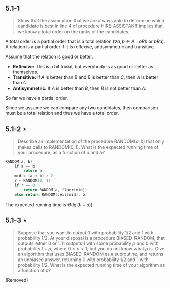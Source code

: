 ## 5.1-1

> Show that the assumption that we are always able to determine which candidate is best in line 4 of procedure $\text{HIRE-ASSISTANT}$ implies that we know a total order on the ranks of the candidates.

A total order is a partial order that is a total relation $(\forall a, b \in A:aRb \text{ or } bRa)$.
A relation is a partial order if it is reflexive, antisymmetric and transitive.

Assume that the relation is good or better.

- **Reflexive:** This is a bit trivial, but everybody is as good or better as themselves.
- **Transitive:** If $A$ is better than $B$ and $B$ is better than $C$, then $A$ is better than $C$.
- **Antisymmetric:** If $A$ is better than $B$, then $B$ is not better than $A$.

So far we have a partial order.

Since we assume we can compare any two candidates, then comparison must be a total relation and thus we have a total order.

## 5.1-2 $\star$

> Describe an implementation of the procedure $\text{RANDOM}(a, b)$ that only makes calls to $\text{RANDOM}(0, 1)$. What is the expected running time of your procedure, as a function of $a$ and $b$?

```cpp
RANDOM(a, b)
    if a == b
        return a
    mid = (a + b) / 2
    r = RANDOM(0, 1)
    if r == 0
        return RANDOM(a, floor(mid))
    else return RANDOM(ceil(mid), b)
```

The expected running time is $\Theta(\lg(b - a))$.

## 5.1-3 $\star$

> Suppose that you want to output $0$ with probability $1 / 2$ and $1$ with probability $1 / 2$. At your disposal is a procedure $\text{BIASED-RANDOM}$, that outputs either $0$ or $1$. It outputs $1$ with some probability $p$ and $0$ with probability $1 - p$, where $0 < p < 1$, but you do not know what $p$ is. Give an algorithm that uses $\text{BIASED-RANDOM}$ as a subroutine, and returns an unbiased answer, returning $0$ with probability $1 / 2$ and $1$ with probability $1 / 2$. What is the expected running time of your algorithm as a function of $p$?

(Removed)
